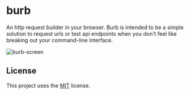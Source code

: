 # burb
An http request builder in your browser. Burb is intended to be a simple solution to request urls or test api endpoints when you don't feel like breaking out your command-line interface.

![burb-screen](https://user-images.githubusercontent.com/22360092/155899662-899c7013-6413-44cf-8c0b-1eace9565fa9.png)

## License

This project uses the [MIT](LICENSE) license.

